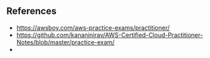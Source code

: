 ## References
- https://awsboy.com/aws-practice-exams/practitioner/
- https://github.com/kananinirav/AWS-Certified-Cloud-Practitioner-Notes/blob/master/practice-exam/
- 